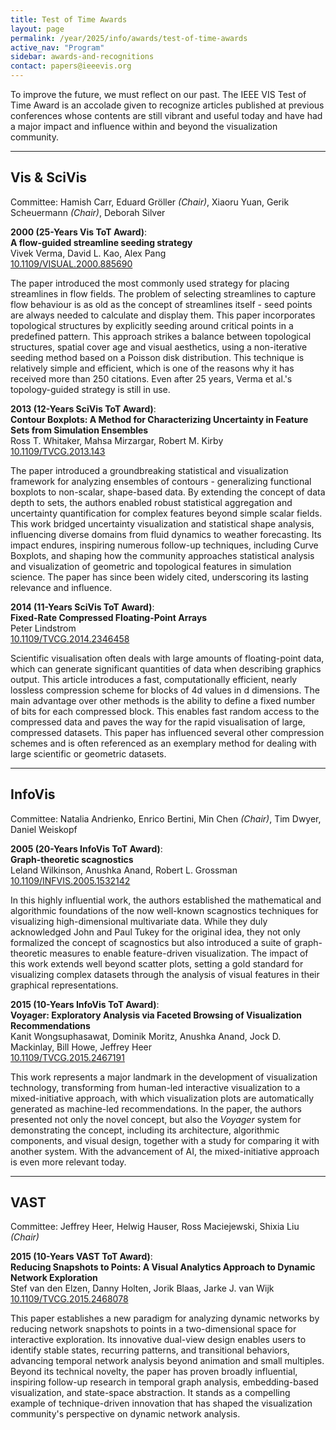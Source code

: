 ```yaml
---
title: Test of Time Awards
layout: page
permalink: /year/2025/info/awards/test-of-time-awards
active_nav: "Program"
sidebar: awards-and-recognitions
contact: papers@ieeevis.org
---
```


To improve the future, we must reflect on our past.
The IEEE VIS Test of Time Award is an accolade given to recognize articles published at previous conferences whose contents are still vibrant and useful today and have had a major impact and influence within and beyond the visualization community.

<hr />

## Vis & SciVis

Committee: Hamish Carr, Eduard Gröller *(Chair)*, Xiaoru Yuan, Gerik Scheuermann *(Chair)*, Deborah Silver

<!-- ---------------------------------------------------------------------------------- -->
**2000 (25-Years Vis ToT Award)**:<br />
**A flow-guided streamline seeding strategy**<br />
Vivek Verma, David L. Kao, Alex Pang<br />
[10.1109/VISUAL.2000.885690](https://doi.org/10.1109/VISUAL.2000.885690)

The paper introduced the most commonly used strategy for placing streamlines in flow fields.
The problem of selecting streamlines to capture flow behaviour is as old as the concept of streamlines itself - seed points are always needed to calculate and display them.
This paper incorporates topological structures by explicitly seeding around critical points in a predefined pattern.
This approach strikes a balance between topological structures, spatial cover age and visual aesthetics, using a non-iterative seeding method based on a Poisson disk distribution.
This technique is relatively simple and efficient, which is one of the reasons why it has received more than 250 citations.
Even after 25 years, Verma et al.'s topology-guided strategy is still in use.


<!-- ---------------------------------------------------------------------------------- -->
**2013 (12-Years SciVis ToT Award)**:<br />
**Contour Boxplots: A Method for Characterizing Uncertainty in Feature Sets from Simulation Ensembles**<br />
Ross T. Whitaker, Mahsa Mirzargar, Robert M. Kirby<br />
[10.1109/TVCG.2013.143](https://doi.org/10.1109/TVCG.2013.143)

The paper introduced a groundbreaking statistical and visualization framework for analyzing ensembles of contours - generalizing functional boxplots to non-scalar, shape-based data.
By extending the concept of data depth to sets, the authors enabled robust statistical aggregation and uncertainty quantification for complex features beyond simple scalar fields.
This work bridged uncertainty visualization and statistical shape analysis, influencing diverse domains from fluid dynamics to weather forecasting.
Its impact endures, inspiring numerous follow-up techniques, including Curve Boxplots, and shaping how the community approaches statistical analysis and visualization of geometric and topological features in simulation science.
The paper has since been widely cited, underscoring its lasting relevance and influence.


<!-- ---------------------------------------------------------------------------------- -->
**2014 (11-Years SciVis ToT Award)**:<br />
**Fixed-Rate Compressed Floating-Point Arrays**<br />
Peter Lindstrom<br />
[10.1109/TVCG.2014.2346458](https://doi.org/10.1109/TVCG.2014.2346458)

Scientific visualisation often deals with large amounts of floating-point data, which can generate significant quantities of data when describing graphics output.
This article introduces a fast, computationally efficient, nearly lossless compression scheme for blocks of 4d values in d dimensions.
The main advantage over other methods is the ability to define a fixed number of bits for each compressed block.
This enables fast random access to the compressed data and paves the way for the rapid visualisation of large, compressed datasets.
This paper has influenced several other compression schemes and is often referenced as an exemplary method for dealing with large scientific or geometric datasets.


<hr />


## InfoVis

Committee: Natalia Andrienko, Enrico Bertini, Min Chen *(Chair)*, Tim Dwyer, Daniel Weiskopf

<!-- ---------------------------------------------------------------------------------- -->
**2005 (20-Years InfoVis ToT Award)**:<br />
**Graph-theoretic scagnostics**<br />
Leland Wilkinson, Anushka Anand, Robert L. Grossman<br />
[10.1109/INFVIS.2005.1532142](https://doi.org/10.1109/INFVIS.2005.1532142)

In this highly influential work, the authors established the mathematical and algorithmic foundations of the now well-known scagnostics techniques for visualizing high-dimensional multivariate data.
While they duly acknowledged John and Paul Tukey for the original idea, they not only formalized the concept of scagnostics but also introduced a suite of graph-theoretic measures to enable feature-driven visualization.
The impact of this work extends well beyond scatter plots, setting a gold standard for visualizing complex datasets through the analysis of visual features in their graphical representations.


<!-- ---------------------------------------------------------------------------------- -->
**2015 (10-Years InfoVis ToT Award)**:<br />
**Voyager: Exploratory Analysis via Faceted Browsing of Visualization Recommendations**<br />
Kanit Wongsuphasawat, Dominik Moritz, Anushka Anand, Jock D. Mackinlay, Bill Howe, Jeffrey Heer<br />
[10.1109/TVCG.2015.2467191](https://doi.org/10.1109/TVCG.2015.2467191)

This work represents a major landmark in the development of visualization technology, transforming from human-led interactive visualization to a mixed-initiative approach, with which visualization plots are automatically generated as machine-led recommendations.
In the paper, the authors presented not only the novel concept, but also the *Voyager* system for demonstrating the concept, including its architecture, algorithmic components, and visual design, together with a study for comparing it with another system.
With the advancement of AI, the mixed-initiative approach is even more relevant today.


<hr />


## VAST

Committee: Jeffrey Heer, Helwig Hauser, Ross Maciejewski, Shixia Liu *(Chair)*

<!-- ---------------------------------------------------------------------------------- -->
**2015 (10-Years VAST ToT Award)**:<br />
**Reducing Snapshots to Points: A Visual Analytics Approach to Dynamic Network Exploration**<br />
Stef van den Elzen, Danny Holten, Jorik Blaas, Jarke J. van Wijk<br />
[10.1109/TVCG.2015.2468078](https://doi.org/10.1109/TVCG.2015.2468078)

This paper establishes a new paradigm for analyzing dynamic networks by reducing network snapshots to points in a two-dimensional space for interactive exploration.
Its innovative dual-view design enables users to identify stable states, recurring patterns, and transitional behaviors, advancing temporal network analysis beyond animation and small multiples.
Beyond its technical novelty, the paper has proven broadly influential, inspiring follow-up research in temporal graph analysis, embedding-based visualization, and state-space abstraction.
It stands as a compelling example of technique-driven innovation that has shaped the visualization community's perspective on dynamic network analysis.
